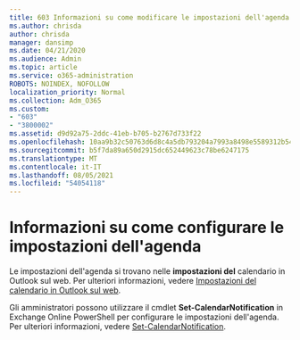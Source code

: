 ```yaml
---
title: 603 Informazioni su come modificare le impostazioni dell'agenda
ms.author: chrisda
author: chrisda
manager: dansimp
ms.date: 04/21/2020
ms.audience: Admin
ms.topic: article
ms.service: o365-administration
ROBOTS: NOINDEX, NOFOLLOW
localization_priority: Normal
ms.collection: Adm_O365
ms.custom:
- "603"
- "3800002"
ms.assetid: d9d92a75-2ddc-41eb-b705-b2767d733f22
ms.openlocfilehash: 10aa9b32c50763d6d8c4a5db793204a7993a8498e5589312b54e2d02a14d7dcd
ms.sourcegitcommit: b5f7da89a650d2915dc652449623c78be6247175
ms.translationtype: MT
ms.contentlocale: it-IT
ms.lasthandoff: 08/05/2021
ms.locfileid: "54054118"
---
```

# <a name="learn-how-to-configure-agenda-settings"></a>Informazioni su come configurare le impostazioni dell'agenda

Le impostazioni dell'agenda si trovano nelle **impostazioni del** calendario in Outlook sul web. Per ulteriori informazioni, vedere [Impostazioni del calendario in Outlook sul web](https://support.office.com/article/12cba5a4-4f95-4d00-bfc3-b694aa67ac8f).

Gli amministratori possono utilizzare il cmdlet **Set-CalendarNotification** in Exchange Online PowerShell per configurare le impostazioni dell'agenda. Per ulteriori informazioni, vedere [Set-CalendarNotification](https://technet.microsoft.com/library/dd351284).
